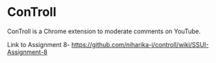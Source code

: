 # ConTroll
ConTroll is a Chrome extension to moderate comments on YouTube.


Link to Assignment 8- https://github.com/niharika-j/controll/wiki/SSUI-Assignment-8
